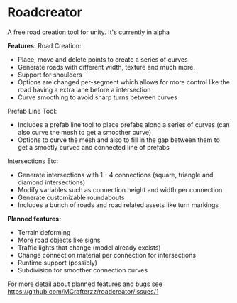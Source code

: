 # Roadcreator
A free road creation tool for unity. It's currently in alpha

**Features:**
Road Creation:
- Place, move and delete points to create a series of curves
- Generate roads with different width, texture and much more.
- Support for shoulders
- Options are changed per-segment which allows for more control like the road having a extra lane before a intersection
- Curve smoothing to avoid sharp turns between curves

Prefab Line Tool:
- Includes a prefab line tool to place prefabs along a series of curves (can also curve the mesh to get a smoother curve)
- Options to curve the mesh and also to fill in the gap between them to get a smootly curved and connected line of prefabs

Intersections Etc:
- Generate intersections with 1 - 4 connections (square, triangle and diamond intersections)
- Modify variables such as connection height and width per connection
- Generate customizable roundabouts
- Includes a bunch of roads and road related assets like turn markings

**Planned features:**
- Terrain deforming
- More road objects like signs
- Traffic lights that change (model already excists)
- Change connection material per connection for intersections
- Runtime support (possibly)
- Subdivision for smoother connection curves

For more detail about planned features and bugs see https://github.com/MCrafterzz/roadcreator/issues/1
